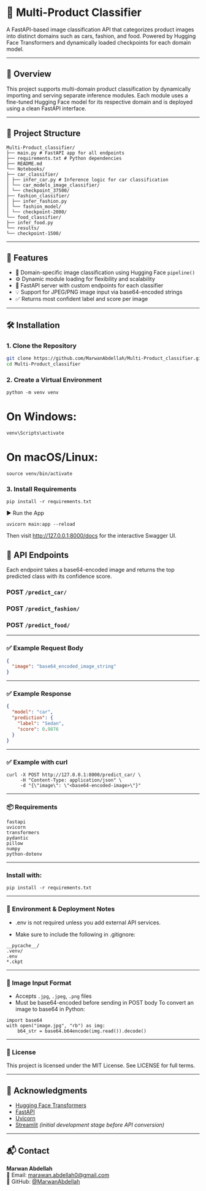 # 🧾 Multi-Product Classifier

A FastAPI-based image classification API that categorizes product images into distinct domains such as cars, fashion, and food. Powered by Hugging Face Transformers and dynamically loaded checkpoints for each domain model.

---

## 🧠 Overview

This project supports multi-domain product classification by dynamically importing and serving separate inference modules. Each module uses a fine-tuned Hugging Face model for its respective domain and is deployed using a clean FastAPI interface.

---

## 📁 Project Structure

```
Multi-Product_classifier/
├── main.py # FastAPI app for all endpoints
├── requirements.txt # Python dependencies
├── README.md
└── Notebooks/
├── car_classifier/
│ ├── infer_car.py # Inference logic for car classification
│ └── car_models_image_classifier/
│ └── checkpoint_37500/
├── fashion_classifier/
│ ├── infer_fashion.py
│ └── fashion_model/
│ └── checkpoint-2000/
└── food_classifier/
├── infer_food.py
└── results/
└── checkpoint-1500/
```

---

## 📌 Features

- 🧠 Domain-specific image classification using Hugging Face `pipeline()`
- ⚙️ Dynamic module loading for flexibility and scalability
- 🔗 FastAPI server with custom endpoints for each classifier
- 💡 Support for JPEG/PNG image input via base64-encoded strings
- ✅ Returns most confident label and score per image

---

## 🛠 Installation

### 1. Clone the Repository

```bash
git clone https://github.com/MarwanAbdellah/Multi-Product_classifier.git
cd Multi-Product_classifier
```
### 2. Create a Virtual Environment
```
python -m venv venv
```
# On Windows:
```
venv\Scripts\activate
```
# On macOS/Linux:
```
source venv/bin/activate
```
### 3. Install Requirements
```
pip install -r requirements.txt
```
▶️ Run the App
```
uvicorn main:app --reload
```
Then visit http://127.0.0.1:8000/docs for the interactive Swagger UI.

## 🧪 API Endpoints

Each endpoint takes a base64-encoded image and returns the top predicted class with its confidence score.

### POST `/predict_car/`
### POST `/predict_fashion/`
### POST `/predict_food/`

---

### ✅ Example Request Body

```json
{
  "image": "base64_encoded_image_string"
}
```
---

### ✅ Example Response
```json
{
  "model": "car",
  "prediction": {
    "label": "Sedan",
    "score": 0.9876
  }
}
```
---

### ✅ Example with curl
```
curl -X POST http://127.0.0.1:8000/predict_car/ \
     -H "Content-Type: application/json" \
     -d "{\"image\": \"<base64-encoded-image>\"}"
```
---

### 📦 Requirements
```
fastapi
uvicorn
transformers
pydantic
pillow
numpy
python-dotenv
```
---

### Install with:
```
pip install -r requirements.txt
```
---

### 🔐 Environment & Deployment Notes
* .env is not required unless you add external API services.

* Make sure to include the following in .gitignore:
```
__pycache__/
.venv/
.env
*.ckpt

```
---

### 📸 Image Input Format
* Accepts `.jpg`, `.jpeg`, `.png` files
* Must be base64-encoded before sending in POST body
To convert an image to base64 in Python:
```
import base64
with open("image.jpg", "rb") as img:
    b64_str = base64.b64encode(img.read()).decode()
```
---

### 📜 License
This project is licensed under the MIT License.
See LICENSE for full terms.

---

## 🙌 Acknowledgments

- [Hugging Face Transformers](https://huggingface.co/transformers/)
- [FastAPI](https://fastapi.tiangolo.com/)
- [Uvicorn](https://www.uvicorn.org/)
- [Streamlit](https://streamlit.io/) *(initial development stage before API conversion)*

---

## 📬 Contact

**Marwan Abdellah**  
📧 Email: [marawan.abdellah0@gmail.com](mailto:marawan.abdellah0@gmail.com)  
🔗 GitHub: [@MarwanAbdellah](https://github.com/MarwanAbdellah)
